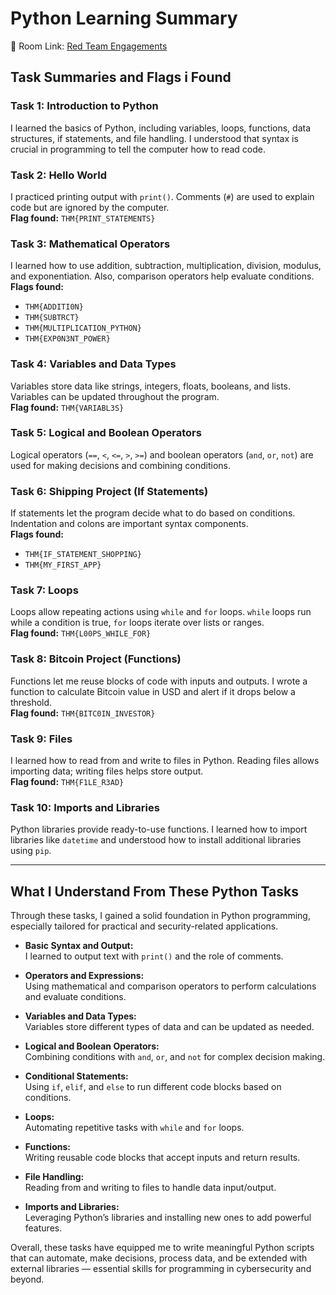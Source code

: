 # Python Learning Summary

🔗 Room Link: [Red Team Engagements](https://tryhackme.com/room/pythonbasics)

## Task Summaries and Flags i Found

### Task 1: Introduction to Python  
I learned the basics of Python, including variables, loops, functions, data structures, if statements, and file handling. I understood that syntax is crucial in programming to tell the computer how to read code.



### Task 2: Hello World  
I practiced printing output with `print()`. Comments (`#`) are used to explain code but are ignored by the computer.  
**Flag found:** `THM{PRINT_STATEMENTS}`



### Task 3: Mathematical Operators  
I learned how to use addition, subtraction, multiplication, division, modulus, and exponentiation. Also, comparison operators help evaluate conditions.  
**Flags found:**  
- `THM{ADDITI0N}`  
- `THM{SUBTRCT}`  
- `THM{MULTIPLICATION_PYTHON}`  
- `THM{EXP0N3NT_POWER}`


### Task 4: Variables and Data Types  
Variables store data like strings, integers, floats, booleans, and lists. Variables can be updated throughout the program.  
**Flag found:** `THM{VARIABL3S}`



### Task 5: Logical and Boolean Operators  
Logical operators (`==`, `<`, `<=`, `>`, `>=`) and boolean operators (`and`, `or`, `not`) are used for making decisions and combining conditions.



### Task 6: Shipping Project (If Statements)  
If statements let the program decide what to do based on conditions. Indentation and colons are important syntax components.  
**Flags found:**  
- `THM{IF_STATEMENT_SHOPPING}`  
- `THM{MY_FIRST_APP}`



### Task 7: Loops  
Loops allow repeating actions using `while` and `for` loops. `while` loops run while a condition is true, `for` loops iterate over lists or ranges.  
**Flag found:** `THM{L00PS_WHILE_FOR}`


### Task 8: Bitcoin Project (Functions)  
Functions let me reuse blocks of code with inputs and outputs. I wrote a function to calculate Bitcoin value in USD and alert if it drops below a threshold.  
**Flag found:** `THM{BITC0IN_INVESTOR}`



### Task 9: Files  
I learned how to read from and write to files in Python. Reading files allows importing data; writing files helps store output.  
**Flag found:** `THM{F1LE_R3AD}`



### Task 10: Imports and Libraries  
Python libraries provide ready-to-use functions. I learned how to import libraries like `datetime` and understood how to install additional libraries using `pip`.

---

## What I Understand From These Python Tasks

Through these tasks, I gained a solid foundation in Python programming, especially tailored for practical and security-related applications.

- **Basic Syntax and Output:**  
  I learned to output text with `print()` and the role of comments.

- **Operators and Expressions:**  
  Using mathematical and comparison operators to perform calculations and evaluate conditions.

- **Variables and Data Types:**  
  Variables store different types of data and can be updated as needed.

- **Logical and Boolean Operators:**  
  Combining conditions with `and`, `or`, and `not` for complex decision making.

- **Conditional Statements:**  
  Using `if`, `elif`, and `else` to run different code blocks based on conditions.

- **Loops:**  
  Automating repetitive tasks with `while` and `for` loops.

- **Functions:**  
  Writing reusable code blocks that accept inputs and return results.

- **File Handling:**  
  Reading from and writing to files to handle data input/output.

- **Imports and Libraries:**  
  Leveraging Python’s libraries and installing new ones to add powerful features.

Overall, these tasks have equipped me to write meaningful Python scripts that can automate, make decisions, process data, and be extended with external libraries — essential skills for programming in cybersecurity and beyond.


